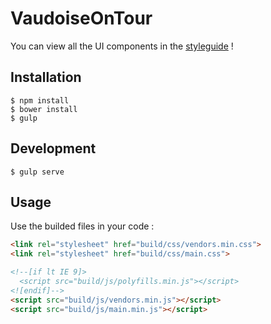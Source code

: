 # VaudoiseOnTour

You can view all the UI components in the [styleguide](http://antistatique.github.io/vaudoiseontour/) !

## Installation

````shell
$ npm install
$ bower install
$ gulp
````

## Development

````shell
$ gulp serve
````

## Usage

Use the builded files in your code :

````html
<link rel="stylesheet" href="build/css/vendors.min.css">
<link rel="stylesheet" href="build/css/main.css">

<!--[if lt IE 9]>
  <script src="build/js/polyfills.min.js"></script>
<![endif]-->
<script src="build/js/vendors.min.js"></script>
<script src="build/js/main.min.js"></script>
````